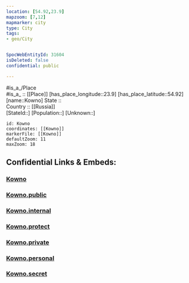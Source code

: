 ```yaml
---
location: [54.92,23.9] 
mapzoom: [7,12] 
mapmarker: city 
type: City
tags:
- geo/City


SpocWebEntityId: 31604
isDeleted: false
confidential: public

---
```

#is_a_/Place  
#is_a_ :: [[Place]] 
[has_place_longitude::23.9] 
[has_place_latitude::54.92] 
[name::Kowno] 
State ::  
Country :: [[Russia]]  
[StateId::] 
[Population::] 
[Unknown::] 


```leaflet
id: Kowno
coordinates: [[Kowno]] 
markerFile: [[Kowno]] 
defaultZoom: 11 
maxZoom: 18
```


## Confidential Links & Embeds: 

### [Kowno](/_Standards/Earth/Continent/Europe/Europe~North/Lithuania/Counties~Lithuania/Kauno/City/Kowno.md) 

### [Kowno.public](/_public/Earth/Continent/Europe/Europe~North/Lithuania/Counties~Lithuania/Kauno/City/Kowno.public.md) 

### [Kowno.internal](/_internal/Earth/Continent/Europe/Europe~North/Lithuania/Counties~Lithuania/Kauno/City/Kowno.internal.md) 

### [Kowno.protect](/_protect/Earth/Continent/Europe/Europe~North/Lithuania/Counties~Lithuania/Kauno/City/Kowno.protect.md) 

### [Kowno.private](/_private/Earth/Continent/Europe/Europe~North/Lithuania/Counties~Lithuania/Kauno/City/Kowno.private.md) 

### [Kowno.personal](/_personal/Earth/Continent/Europe/Europe~North/Lithuania/Counties~Lithuania/Kauno/City/Kowno.personal.md) 

### [Kowno.secret](/_secret/Earth/Continent/Europe/Europe~North/Lithuania/Counties~Lithuania/Kauno/City/Kowno.secret.md)

